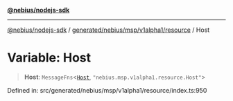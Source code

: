 [**@nebius/nodejs-sdk**](../../../../../../README.md)

***

[@nebius/nodejs-sdk](../../../../../../README.md) / [generated/nebius/msp/v1alpha1/resource](../README.md) / Host

# Variable: Host

> **Host**: `MessageFns`\<[`Host`](../interfaces/Host.md), `"nebius.msp.v1alpha1.resource.Host"`\>

Defined in: src/generated/nebius/msp/v1alpha1/resource/index.ts:950
